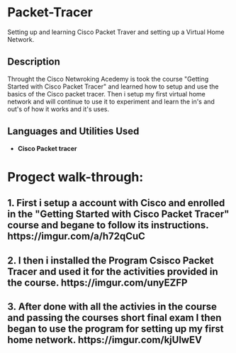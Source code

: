 # Packet-Tracer
Setting up and learning Cisco Packet Traver and setting up a Virtual Home Network.
<h2>Description</h2>
Throught the Cisco Netwroking Acedemy is took the course "Getting Started with Cisco Packet Tracer" and learned how to setup and use the basics of the Cisco packet tracer. Then i setup my first virtual home network and will continue to use it to experiment and learn the in's and out's of how it works and it's uses.    
<br />


<h2>Languages and Utilities Used</h2>

- <b>Cisco Packet tracer</b> 

<h1>Progect walk-through:</h1>
<h2> 1. First i setup a account with Cisco and enrolled in the "Getting Started with Cisco Packet Tracer" course and begane to follow its instructions. https://imgur.com/a/h72qCuC </h2>
<h2> 2. I then i installed the Program Csisco Packet Tracer and used it for the activities provided in the course. https://imgur.com/unyEZFP </h2>
<h2> 3. After done with all the activies in the course and passing the courses short final exam I then began to use the program for setting up my first home network. https://imgur.com/kjUlwEV </h2>

